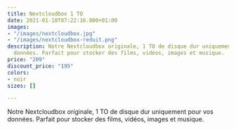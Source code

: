 ```yaml
---
title: Nextcloudbox 1 TO
date: 2021-01-18T07:22:16.000+01:00
images:
- "/images/nextcloudbox.jpg"
- "/images/nextcloudbox-reduit.png"
description: Notre Nextcloudbox originale, 1 TO de disque dur uniquement pour vos
  données. Parfait pour stocker des films, vidéos, images et musique.
price: "209"
discount_price: "195"
colors:
- noir
sizes: []

---
```

Notre Nextcloudbox originale, 1 TO de disque dur uniquement pour vos données. Parfait pour stocker des films, vidéos, images et musique.